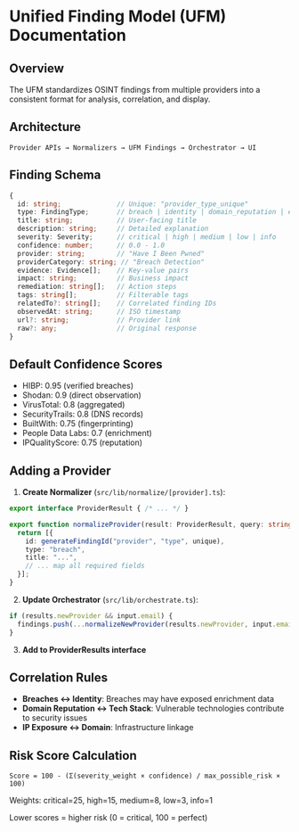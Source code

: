 # Unified Finding Model (UFM) Documentation

## Overview

The UFM standardizes OSINT findings from multiple providers into a consistent format for analysis, correlation, and display.

## Architecture

```
Provider APIs → Normalizers → UFM Findings → Orchestrator → UI
```

## Finding Schema

```typescript
{
  id: string;              // Unique: "provider_type_unique"
  type: FindingType;       // breach | identity | domain_reputation | etc.
  title: string;           // User-facing title
  description: string;     // Detailed explanation
  severity: Severity;      // critical | high | medium | low | info
  confidence: number;      // 0.0 - 1.0
  provider: string;        // "Have I Been Pwned"
  providerCategory: string; // "Breach Detection"
  evidence: Evidence[];    // Key-value pairs
  impact: string;          // Business impact
  remediation: string[];   // Action steps
  tags: string[];          // Filterable tags
  relatedTo?: string[];    // Correlated finding IDs
  observedAt: string;      // ISO timestamp
  url?: string;            // Provider link
  raw?: any;               // Original response
}
```

## Default Confidence Scores

- HIBP: 0.95 (verified breaches)
- Shodan: 0.9 (direct observation)
- VirusTotal: 0.8 (aggregated)
- SecurityTrails: 0.8 (DNS records)
- BuiltWith: 0.75 (fingerprinting)
- People Data Labs: 0.7 (enrichment)
- IPQualityScore: 0.75 (reputation)

## Adding a Provider

1. **Create Normalizer** (`src/lib/normalize/[provider].ts`):
```typescript
export interface ProviderResult { /* ... */ }

export function normalizeProvider(result: ProviderResult, query: string): Finding[] {
  return [{
    id: generateFindingId("provider", "type", unique),
    type: "breach",
    title: "...",
    // ... map all required fields
  }];
}
```

2. **Update Orchestrator** (`src/lib/orchestrate.ts`):
```typescript
if (results.newProvider && input.email) {
  findings.push(...normalizeNewProvider(results.newProvider, input.email));
}
```

3. **Add to ProviderResults interface**

## Correlation Rules

- **Breaches ↔ Identity**: Breaches may have exposed enrichment data
- **Domain Reputation ↔ Tech Stack**: Vulnerable technologies contribute to security issues
- **IP Exposure ↔ Domain**: Infrastructure linkage

## Risk Score Calculation

```
Score = 100 - (Σ(severity_weight × confidence) / max_possible_risk × 100)
```

Weights: critical=25, high=15, medium=8, low=3, info=1

Lower scores = higher risk (0 = critical, 100 = perfect)
